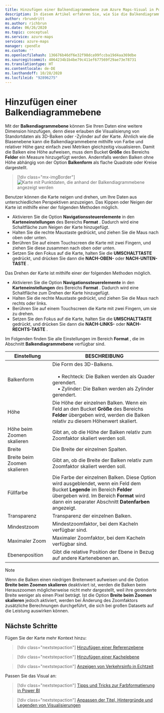 ```yaml
---
title: Hinzufügen einer Balkendiagrammebene zum Azure Maps-Visual in Power BI | Microsoft Azure Maps
description: In diesem Artikel erfahren Sie, wie Sie die Balkendiagrammebene im Microsoft Azure Maps-Visual für Power BI verwenden.
author: rbrundritt
ms.author: richbrun
ms.date: 06/26/2020
ms.topic: conceptual
ms.service: azure-maps
services: azure-maps
manager: cpendle
ms.custom: ''
ms.openlocfilehash: 136676b46df6e32f98dca99fccba19d4aa369dbe
ms.sourcegitcommit: 4064234b1b4be79c411ef677569f29ae73e78731
ms.translationtype: HT
ms.contentlocale: de-DE
ms.lasthandoff: 10/28/2020
ms.locfileid: "92896275"
---
```

# <a name="add-a-bar-chart-layer"></a>Hinzufügen einer Balkendiagrammebene

Mit der **Balkendiagrammebene** können Sie Ihren Daten eine weitere Dimension hinzufügen, denn diese erlauben die Visualisierung von Standortdaten als 3D-Balken oder -Zylinder auf der Karte. Ähnlich wie die Blasenebene kann die Balkendiagrammebene mithilfe von Farbe und relativer Höhe ganz einfach zwei Metriken gleichzeitig visualisieren. Damit die Balken eine Höhe aufweisen, muss dem Bucket **Größe** des Bereichs **Felder** ein Measure hinzugefügt werden. Andernfalls werden Balken ohne Höhe abhängig von der Option **Balkenform** als flache Quadrate oder Kreise dargestellt.

> [!div class="mx-imgBorder"]
> ![Karte mit Punktdaten, die anhand der Balkendiagrammebene angezeigt werden](media/power-bi-visual/bar-chart-layer-styled.png)

Benutzer können die Karte neigen und drehen, um Ihre Daten aus unterschiedlichen Perspektiven anzuzeigen. Das Kippen oder Neigen der Karte ist mithilfe einer der folgenden Methoden möglich.

-   Aktivieren Sie die Option **Navigationssteuerelemente** in den **Karteneinstellungen** des Bereichs **Format** . Dadurch wird eine Schaltfläche zum Neigen der Karte hinzugefügt.
-   Halten Sie die rechte Maustaste gedrückt, und ziehen Sie die Maus nach oben oder unten.
-   Berühren Sie auf einem Touchscreen die Karte mit zwei Fingern, und ziehen Sie diese zusammen nach oben oder unten.
-   Setzen Sie den Fokus auf die Karte, halten Sie die **UMSCHALTTASTE** gedrückt, und drücken Sie dann die **NACH-OBEN-** oder **NACH-UNTEN-TASTE** .

Das Drehen der Karte ist mithilfe einer der folgenden Methoden möglich.

-   Aktivieren Sie die Option **Navigationssteuerelemente** in den **Karteneinstellungen** des Bereichs **Format** . Dadurch wird eine Schaltfläche zum Drehen der Karte hinzugefügt.
-   Halten Sie die rechte Maustaste gedrückt, und ziehen Sie die Maus nach rechts oder links.
-   Berühren Sie auf einem Touchscreen die Karte mit zwei Fingern, um sie zu drehen.
-   Setzen Sie den Fokus auf die Karte, halten Sie die **UMSCHALTTASTE** gedrückt, und drücken Sie dann die **NACH-LINKS-** oder **NACH-RECHTS-TASTE** .

Im Folgenden finden Sie alle Einstellungen im Bereich **Format** , die im Abschnitt **Balkendiagrammebene** verfügbar sind.

| Einstellung              | BESCHREIBUNG      |
|----------------------|------------------|
| Balkenform            | Die Form des 3D-Balkens.<br/><br/>&nbsp;&nbsp;&nbsp;&nbsp;• Rechteck: Die Balken werden als Quader gerendert.<br/>&nbsp;&nbsp;&nbsp;&nbsp;• Zylinder: Die Balken werden als Zylinder gerendert. |
| Höhe               | Die Höhe der einzelnen Balken. Wenn ein Feld an den Bucket **Größe** des Bereichs **Felder** übergeben wird, werden die Balken relativ zu diesem Höhenwert skaliert. |
| Höhe beim Zoomen skalieren | Gibt an, ob die Höhe der Balken relativ zum Zoomfaktor skaliert werden soll. |
| Breite                | Die Breite der einzelnen Spalten.  |
| Breite beim Zoomen skalieren  | Gibt an, ob die Breite der Balken relativ zum Zoomfaktor skaliert werden soll.  |
| Füllfarbe           | Die Farbe der einzelnen Balken. Diese Option wird ausgeblendet, wenn ein Feld dem Bucket **Legende** im Bereich **Felder** übergeben wird. Im Bereich **Format** wird dann ein separater Abschnitt **Datenfarben** angezeigt. |
| Transparenz         | Transparenz der einzelnen Balken. |
| Mindestzoom             | Mindestzoomfaktor, bei dem Kacheln verfügbar sind. |
| Maximaler Zoom             | Maximaler Zoomfaktor, bei dem Kacheln verfügbar sind. |
| Ebenenposition       | Gibt die relative Position der Ebene in Bezug auf andere Kartenebenen an. |

> [!NOTE]
> Wenn die Balken einen niedrigen Breitenwert aufweisen und die Option **Breite beim Zoomen skalieren** deaktiviert ist, werden die Balken beim Herauszoomen möglicherweise nicht mehr dargestellt, weil ihre gerenderte Breite weniger als einen Pixel beträgt. Ist die Option **Breite beim Zoomen skalieren** jedoch aktiviert, werden bei Änderung des Zoomfaktors zusätzliche Berechnungen durchgeführt, die sich bei großen Datasets auf die Leistung auswirken können.

## <a name="next-steps"></a>Nächste Schritte

Fügen Sie der Karte mehr Kontext hinzu:

> [!div class="nextstepaction"]
> [Hinzufügen einer Referenzebene](power-bi-visual-add-reference-layer.md)

> [!div class="nextstepaction"]
> [Hinzufügen einer Kachelebene](power-bi-visual-add-tile-layer.md)

> [!div class="nextstepaction"]
> [Anzeigen von Verkehrsinfo in Echtzeit](power-bi-visual-show-real-time-traffic.md)

Passen Sie das Visual an:

> [!div class="nextstepaction"]
> [Tipps und Tricks zur Farbformatierung in Power BI](/power-bi/visuals/service-tips-and-tricks-for-color-formatting)

> [!div class="nextstepaction"]
> [Anpassen der Titel, Hintergründe und Legenden von Visualisierungen](/power-bi/visuals/power-bi-visualization-customize-title-background-and-legend)